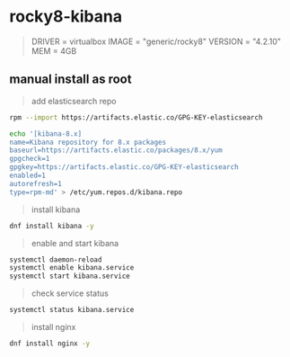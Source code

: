 # rocky8-kibana

> DRIVER = virtualbox
> IMAGE = "generic/rocky8"
> VERSION = "4.2.10"
> MEM = 4GB

## manual install as root

> add elasticsearch repo

```bash
rpm --import https://artifacts.elastic.co/GPG-KEY-elasticsearch

echo '[kibana-8.x]
name=Kibana repository for 8.x packages
baseurl=https://artifacts.elastic.co/packages/8.x/yum
gpgcheck=1
gpgkey=https://artifacts.elastic.co/GPG-KEY-elasticsearch
enabled=1
autorefresh=1
type=rpm-md' > /etc/yum.repos.d/kibana.repo
```

> install kibana

```bash
dnf install kibana -y
```

> enable and start kibana

```bash
systemctl daemon-reload
systemctl enable kibana.service
systemctl start kibana.service
```

> check service status

```bash
systemctl status kibana.service
```

> install nginx

```bash
dnf install nginx -y
```
